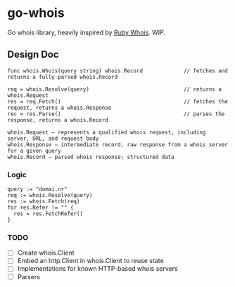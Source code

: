 # go-whois

Go whois library, heavily inspired by [Ruby Whois](https://github.com/weppos/whois). WIP.

## Design Doc

```
func whois.Whois(query string) whois.Record             // fetches and returns a fully-parsed whois.Record

req = whois.Resolve(query)                              // returns a whois.Request
res = req.Fetch()                                       // fetches the request, returns a whois.Response
rec = res.Parse()                                       // parses the response, returns a whois.Record

whois.Request — represents a qualified whois request, including server, URL, and request body
whois.Response — intermediate record, raw response from a whois server for a given query
whois.Record — parsed whois response; structured data
```

### Logic

```
query := "domai.nr"
req := whois.Resolve(query)
res := whois.Fetch(req)
for res.Refer != "" {
  res = res.FetchRefer()
}
```

### TODO

- [ ] Create whois.Client
- [ ] Embed an http.Client in whois.Client to reuse state
- [ ] Implementations for known HTTP-based whois servers
- [ ] Parsers
